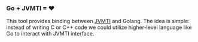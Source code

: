 ### Go + JVMTI = ❤

This tool provides binding between [JVMTI](https://docs.oracle.com/javase/8/docs/platform/jvmti/jvmti.html) and Golang. The idea is simple: instead of writing C or C++ code we could utilize higher-level language like Go to interact with JVMTI interface.